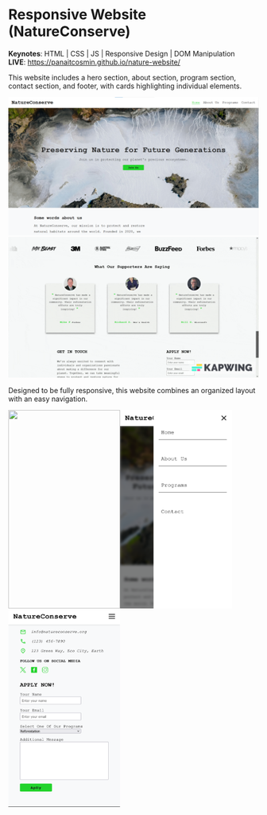 # Responsive Website (NatureConserve)
**Keynotes**: HTML | CSS | JS | Responsive Design | DOM Manipulation
<br>
**LIVE**: https://panaitcosmin.github.io/nature-website/

This website includes a hero section, about section, program section, contact section, and footer, with cards highlighting individual elements.

![Website Hero Section Desktop](/img/website_presentation/desktop_hero.png)
![Website Hero Section Desktop](/img/website_presentation/logo_slider.gif)

Designed to be fully responsive, this website combines an organized layout with an easy navigation.

<img src="/img/website_presentation/mobile_hero.png" align="left" height="399" width="225" >
<img src="/img/website_presentation/mobile_navigation.png" align="left" height="399" width="225" >
<img src="/img/website_presentation/mobile_contact.png" align="left" height="399" width="225" >
